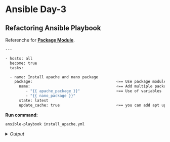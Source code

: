# Ansible Day-3

## Refactoring Ansible Playbook

Referenche for **[Package Module](https://docs.ansible.com/ansible/latest/collections/ansible/builtin/package_module.html)**.

```bash
---

- hosts: all
  become: true
  tasks:

  - name: Install apache and nano package
    package:                                     <== Use package module to auto detect OS distro
      name:                                      <== Add multiple packages to be installed. Align under **name:** and add dash.
         - "{{ apache_package }}"                <== Use of variables
         - "{{ nano_package }}"
      state: latest
      update_cache: true                         <== you can add apt update within single play or bloack 
```
**Run command:**
```bash
ansible-playbook install_apache.yml
```

<details>
  <summary><i>Output</i></summary>
$${\color{green}Output:}$$

```bash
PLAY [all] *************************************************************************************************************

TASK [Gathering Facts] *************************************************************************************************
ok: [192.168.2.243]

TASK [Install apache2 package] *****************************************************************************************
ok: [192.168.2.243]

PLAY RECAP *************************************************************************************************************
192.168.2.243              : ok=2    changed=0    unreachable=0    failed=0    skipped=0    rescued=0    ignored=0

```
</details>







